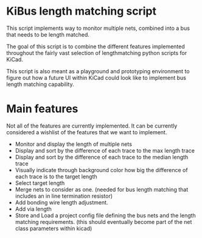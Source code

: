 # KiBus length matching script

This script implements way to monitor multiple nets, combined into a bus that
needs to be length matched.

The goal of this script is to combine the different features implemented
throughout the fairly vast selection of lengthmatching python scripts for
KiCad.

This script is also meant as a playground and prototyping environment to figure
out how a future UI within KiCad could look like to implement bus length
matching capability.

# Main features

Not all of the features are currently implemented. It can be currently
considered a wishlist of the features that we want to implement.

* Monitor and display the length of multiple nets
* Display and sort by the difference of each trace to the max length trace
* Display and sort by the difference of each trace to the median length trace
* Visually indicate through background color how big the difference of each
  trace is to the target length
* Select target length
* Merge nets to consider as one. (needed for bus length matching that includes an in line termination resistor)
* Add bonding wire length adjustment.
* Add via length
* Store and Load a project config file defining the bus nets and the length
  matching requirements. (this should eventually become part of the net class
  parameters within kicad) 
